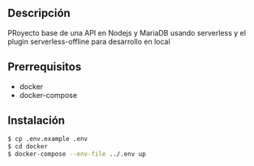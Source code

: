 ## Descripción

PRoyecto base de una API en Nodejs y MariaDB usando serverless y el plugin serverless-offline para desarrollo en local

## Prerrequisitos

- docker
- docker-compose

## Instalación

```bash
$ cp .env.example .env
$ cd docker
$ docker-compose --env-file ../.env up
```